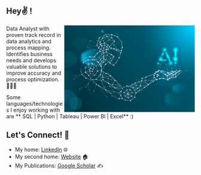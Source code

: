 ## Hey✌️ !  

<a href="https://github.com/mckolu/mckolu/blob/main/1.png"><img align="right" width="349" height="auto" src="https://github.com/mckolu/mckolu/blob/main/1.png"></a>

<!-- <a href="https://github.com/mckolu/mckolu/blob/main/python.jpg"><img align="right" width="349" height="auto" src="https://styles.redditmedia.com/t5_2r97t/styles/communityIcon_ri05w19k4zh01.png"></a> -->

Data Analyst with proven track record in data analytics and
process mapping. Identifies business needs and develops valuable solutions to improve
accuracy and process optimization. 👨🏻‍💻
 
Some languages/technologies I enjoy working with are ** SQL | Python | Tableau | Power Bl | Excel** :)  

## Let's Connect! 🤝

- My home: <a href="https://www.linkedin.com/in/christopher-martinez504/">LinkedIn</a> 🌐
- My second home: <a href="https://mckolu.github.io/">Website</a>  🏠 
- My Publications: <a href="https://scholar.google.com/citations?user=Lfj38jUAAAAJ&hl=en">Google Scholar</a> ✍️

<b>
